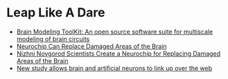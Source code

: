 # Leap Like A Dare
- [Brain Modeling ToolKit: An open source software suite for multiscale modeling of brain circuits](https://doi.org/10.1371/journal.pcbi.1008386)
- [Neurochip Can Replace Damaged Areas of the Brain](https://www.medicaldesignbriefs.com/component/content/article/mdb/insiders/medical-design-briefs/stories/28089)
- [Nizhni Novgorod Scientists Create a Neurochip for Replacing Damaged Areas of the Brain](http://eng.unn.ru/news2/nizhni-novgorod-scientists-create-a-neurochip-for-replacing-damaged-areas-of-the-brain)
- [New study allows brain and artificial neurons to link up over the web](https://www.sciencedaily.com/releases/2020/02/200226110843.htm)
